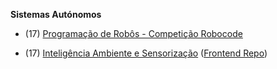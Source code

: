 **Sistemas Autónomos**

* (17) [Programação de Robôs - Competição Robocode](TP1-Robocode)

* (17) [Inteligência Ambiente e Sensorização](TP2) ([Frontend Repo](https://github.com/catarinamachado/covid-19-wa-fe))
